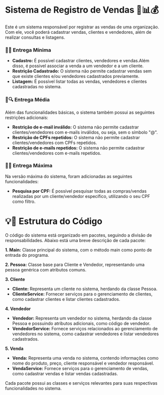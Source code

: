 # Sistema de Registro de Vendas 💼📊💰
Este é um sistema responsável por registrar as vendas de uma organização. Com ele, você poderá cadastrar vendas, clientes e vendedores, além de realizar consultas e listagens.

### 📝✅ Entrega Mínima
- __Cadastro:__ É possível cadastrar clientes, vendedores e vendas.Além disso, é possivel associar a venda a um vendedor e a um cliente.<br>
- __Restrição Cadastrado:__ O sistema não permite cadastrar vendas sem que existe clientes e/ou vendedores cadastrados previamente.<br>
- __Listagem:__ É possível listar todas as vendas, vendedores e clientes cadastradas no sistema.<br>

### 🚀🔍 Entrega Média 
Além das funcionalidades básicas, o sistema também possui as seguintes restrições adicionais:
-  __Restrição de e-mail inválido:__ O sistema não permite cadastrar clientes/vendedores com e-mails inválidos, ou seja, sem o símbolo "@".<br>
-  __Restrição de CPFs repetidos:__ O sistema não permite cadastrar clientes/vendedores com CPFs repetidos.<br>
-  __Restrição de e-mails repetidos:__ O sistema não permite cadastrar clientes/vendedores com e-mails repetidos.<br>

### 🌟🔎 Entrega Máxima 
Na versão máxima do sistema, foram adicionadas as seguintes funcionalidades:
- __Pesquisa por CPF:__ É possível pesquisar todas as compras/vendas realizadas por um cliente/vendedor específico, utilizando o seu CPF como filtro.<br>

# 💡📝 Estrutura do Código
O código do sistema está organizado em pacotes, seguindo a divisão de responsabilidades. Abaixo está uma breve descrição de cada pacote:

__1. Main:__ Classe principal do sistema, com o método main como ponto de entrada do programa.<br>

__2. Pessoa:__ Classe base para Cliente e Vendedor, representando uma pessoa genérica com atributos comuns.<br>

__3. Cliente__ <br>
- __Cliente:__ Representa um cliente no sistema, herdando da classe Pessoa. <br>
- __ClienteService:__ Fornecer serviços para o gerenciamento de clientes, como cadastrar clientes e listar clientes cadastrados.<br>
  
__4. Vendedor__ <br>
- __Vendedor:__ Representa um vendedor no sistema, herdando da classe Pessoa e possuindo atributos adicionais, como código de vendedor.<br>
- __VendedorService:__ Fornece serviços relacionados ao gerenciamento de vendedores no sistema, como cadastrar vendedores e listar vendedores cadastrados.<br>

__5. Venda__ <br>
- __Venda:__ Representa uma venda no sistema, contendo informações como nome do produto, preço, cliente responsável e vendedor responsável.<br>
- __VendaService:__ Fornece serviços para o gerenciamento de vendas, como cadastrar vendas e listar vendas cadastradas.<br>

Cada pacote possui as classes e serviços relevantes para suas respectivas funcionalidades no sistema.
 
